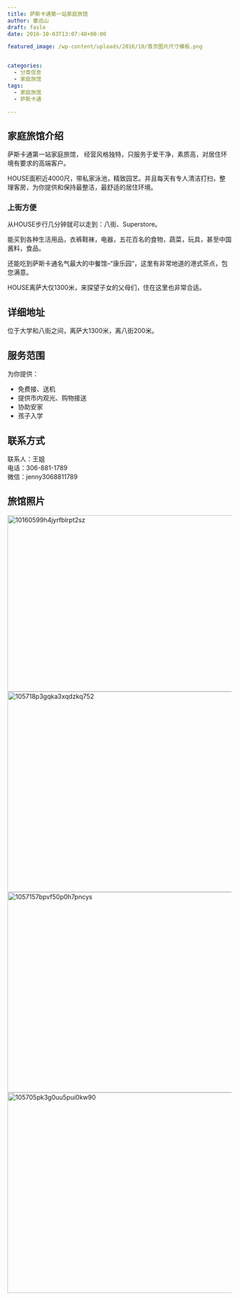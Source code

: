 ```yaml
---
title: 萨斯卡通第一站家庭旅馆
author: 童远山
draft: fasle
date: 2016-10-03T13:07:48+00:00

featured_image: /wp-content/uploads/2016/10/首页图片尺寸模板.png


categories:
  - 分类信息
  - 家庭旅馆
tags:
  - 家庭旅馆
  - 萨斯卡通

---
```

## 家庭旅馆介绍

萨斯卡通第一站家庭旅馆， 经营风格独特，只服务于爱干净，素质高，对居住环境有要求的高端客户。

HOUSE面积近4000尺，带私家泳池，精致园艺。并且每天有专人清洁打扫，整理客房，为你提供和保持最整洁，最舒适的居住环境。

### 上街方便

从HOUSE步行几分钟就可以走到：八街、Superstore。

能买到各种生活用品，衣裤鞋袜，电器，五花百名的食物，蔬菜，玩具，甚至中国酱料，食品。

还能吃到萨斯卡通名气最大的中餐馆&#8211;“康乐园”，这里有非常地道的港式茶点，包您满意。

HOUSE离萨大仅1300米，来探望子女的父母们，住在这里也非常合适。

## 详细地址

位于大学和八街之间，离萨大1300米，离八街200米。

## 服务范围

为你提供：

  * 免费接、送机
  * 提供市内观光、购物接送
  * 协助安家
  * 孩子入学

## 联系方式

联系人：王姐  
电话：306-881-1789  
微信：jenny3068811789

## 旅馆照片

<img decoding="async" loading="lazy" class="wp-image-975" src="http://52sask.com/wp-content/uploads/2016/10/10160599h4jyrfblrpt2sz.png" alt="10160599h4jyrfblrpt2sz" width="600" height="396" srcset="http://192.168.2.100:800/wp-content/uploads/2016/10/10160599h4jyrfblrpt2sz.png 846w, http://192.168.2.100:800/wp-content/uploads/2016/10/10160599h4jyrfblrpt2sz-300x198.png 300w" sizes="(max-width: 600px) 100vw, 600px" /> 

<img decoding="async" loading="lazy" class="wp-image-979" src="http://52sask.com/wp-content/uploads/2016/10/105718p3gqka3xqdzkq752.jpg" alt="105718p3gqka3xqdzkq752" width="600" height="450" srcset="http://192.168.2.100:800/wp-content/uploads/2016/10/105718p3gqka3xqdzkq752.jpg 800w, http://192.168.2.100:800/wp-content/uploads/2016/10/105718p3gqka3xqdzkq752-300x225.jpg 300w" sizes="(max-width: 600px) 100vw, 600px" /> 

<img decoding="async" loading="lazy" class="wp-image-978" src="http://52sask.com/wp-content/uploads/2016/10/1057157bpvf50p0h7pncys.jpg" alt="1057157bpvf50p0h7pncys" width="600" height="450" srcset="http://192.168.2.100:800/wp-content/uploads/2016/10/1057157bpvf50p0h7pncys.jpg 800w, http://192.168.2.100:800/wp-content/uploads/2016/10/1057157bpvf50p0h7pncys-300x225.jpg 300w" sizes="(max-width: 600px) 100vw, 600px" /> 

<img decoding="async" loading="lazy" class="wp-image-976" src="http://52sask.com/wp-content/uploads/2016/10/105705pk3g0uu5pui0kw90.jpg" alt="105705pk3g0uu5pui0kw90" width="600" height="450" srcset="http://192.168.2.100:800/wp-content/uploads/2016/10/105705pk3g0uu5pui0kw90.jpg 800w, http://192.168.2.100:800/wp-content/uploads/2016/10/105705pk3g0uu5pui0kw90-300x225.jpg 300w" sizes="(max-width: 600px) 100vw, 600px" />